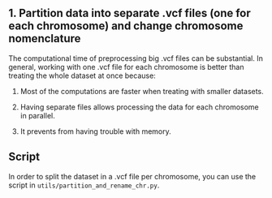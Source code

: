 ## 1. Partition data into separate .vcf files (one for each chromosome) and change chromosome nomenclature

The computational time of preprocessing big .vcf files can be substantial. In general, working with one .vcf file for each chromosome is better than treating the whole dataset at once because:

1. Most of the computations are faster when treating with smaller datasets.

2. Having separate files allows processing the data for each chromosome in parallel.

3. It prevents from having trouble with memory.

## Script

In order to split the dataset in a .vcf file per chromosome, you can use the script in `utils/partition_and_rename_chr.py`. 

